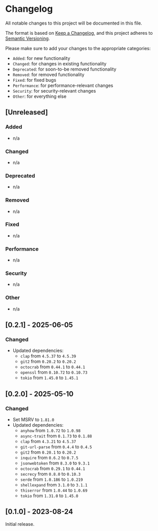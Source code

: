 # Changelog

All notable changes to this project will be documented in this file.

The format is based on [Keep a Changelog](https://keepachangelog.com/en/1.0.0/),
and this project adheres to [Semantic Versioning](https://semver.org/spec/v2.0.0.html).

Please make sure to add your changes to the appropriate categories:

- `Added`: for new functionality
- `Changed`: for changes in existing functionality
- `Deprecated`: for soon-to-be removed functionality
- `Removed`: for removed functionality
- `Fixed`: for fixed bugs
- `Performance`: for performance-relevant changes
- `Security`: for security-relevant changes
- `Other`: for everything else

## [Unreleased]

### Added

- n/a

### Changed

- n/a

### Deprecated

- n/a

### Removed

- n/a

### Fixed

- n/a

### Performance

- n/a

### Security

- n/a

### Other

- n/a

## [0.2.1] - 2025-06-05

### Changed

- Updated dependencies:
  - `clap` from `4.5.37` to `4.5.39`
  - `git2` from `0.20.2` to `0.20.2`
  - `octocrab` from `0.44.1` to `0.44.1`
  - `openssl` from `0.10.72` to `0.10.73`
  - `tokio` from `1.45.0` to `1.45.1`

## [0.2.0] - 2025-05-10

### Changed

- Set MSRV to `1.81.0`
- Updated dependencies:
  - `anyhow` from `1.0.72` to `1.0.98`
  - `async-trait` from `0.1.73` to `0.1.88`
  - `clap` from `4.3.21` to `4.5.37`
  - `git-url-parse` from `0.4.4` to `0.4.5`
  - `git2` from `0.20.1` to `0.20.2`
  - `inquire` from `0.6.2` to `0.7.5`
  - `jsonwebtoken` from `8.3.0` to `9.3.1`
  - `octocrab` from `0.29.1` to `0.44.1`
  - `secrecy` from `0.8.0` to `0.10.3`
  - `serde` from `1.0.186` to `1.0.219`
  - `shellexpand` from `3.1.0` to `3.1.1`
  - `thiserror` from `1.0.44` to `1.0.69`
  - `tokio` from `1.31.0` to `1.45.0`

## [0.1.0] - 2023-08-24

Initial release.
